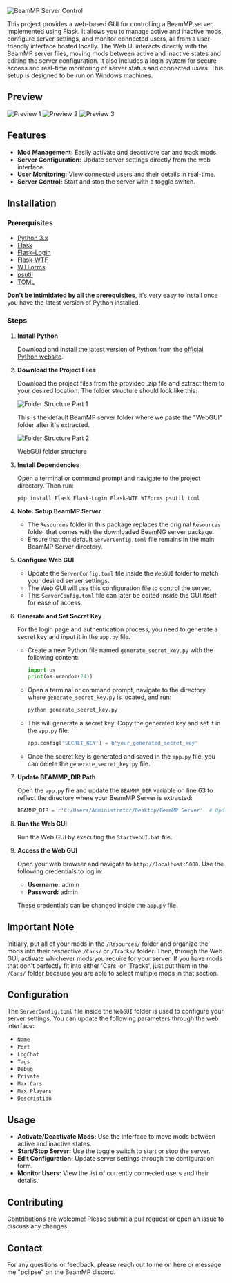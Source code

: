 ![BeamMP Server Control](https://data.virtualtmp.com/yVxUKHlpy6nv.png)

This project provides a web-based GUI for controlling a BeamMP server, implemented using Flask. It allows you to manage active and inactive mods, configure server settings, and monitor connected users, all from a user-friendly interface hosted locally. The Web UI interacts directly with the BeamMP server files, moving mods between active and inactive states and editing the server configuration. It also includes a login system for secure access and real-time monitoring of server status and connected users. This setup is designed to be run on Windows machines.

## Preview

![Preview 1](https://data.virtualtmp.com/JCcYjOFMYwoz.png)
![Preview 2](https://data.virtualtmp.com/xVMR9pgVGgUx.png)
![Preview 3](https://data.virtualtmp.com/utHo3D6nV2XW.png)

## Features

- **Mod Management:** Easily activate and deactivate car and track mods.
- **Server Configuration:** Update server settings directly from the web interface.
- **User Monitoring:** View connected users and their details in real-time.
- **Server Control:** Start and stop the server with a toggle switch.

## Installation

### Prerequisites

- [Python 3.x](https://www.python.org/)
- [Flask](https://flask.palletsprojects.com/)
- [Flask-Login](https://flask-login.readthedocs.io/)
- [Flask-WTF](https://flask-wtf.readthedocs.io/)
- [WTForms](https://wtforms.readthedocs.io/)
- [psutil](https://pypi.org/project/psutil/)
- [TOML](https://pypi.org/project/toml/)

**Don't be intimidated by all the prerequisites**, it's very easy to install once you have the latest version of Python installed.

### Steps

1. **Install Python**

   Download and install the latest version of Python from the [official Python website](https://www.python.org/).

2. **Download the Project Files**

   Download the project files from the provided .zip file and extract them to your desired location. The folder structure should look like this:

   ![Folder Structure Part 1](https://data.virtualtmp.com/Ag5CH0oiP28v.png)
   
   This is the default BeamMP server folder where we paste the "WebGUI" folder after it's extracted.

   ![Folder Structure Part 2](https://data.virtualtmp.com/cb7d22U8sddB.png)
   
   WebGUI folder structure

3. **Install Dependencies**

   Open a terminal or command prompt and navigate to the project directory. Then run:

   ```sh
   pip install Flask Flask-Login Flask-WTF WTForms psutil toml

4. **Note: Setup BeamMP Server**

   - The `Resources` folder in this package replaces the original `Resources` folder that comes with the downloaded BeamNG server package.
   - Ensure that the default `ServerConfig.toml` file remains in the main BeamMP Server directory.

5. **Configure Web GUI**

   - Update the `ServerConfig.toml` file inside the `WebGUI` folder to match your desired server settings.
   - The Web GUI will use this configuration file to control the server.
   - This `ServerConfig.toml` file can later be edited inside the GUI itself for ease of access.

6. **Generate and Set Secret Key**

   For the login page and authentication process, you need to generate a secret key and input it in the `app.py` file.

   - Create a new Python file named `generate_secret_key.py` with the following content:

     ```python
     import os
     print(os.urandom(24))
     ```

   - Open a terminal or command prompt, navigate to the directory where `generate_secret_key.py` is located, and run:

     ```sh
     python generate_secret_key.py
     ```

   - This will generate a secret key. Copy the generated key and set it in the `app.py` file:

     ```python
     app.config['SECRET_KEY'] = b'your_generated_secret_key'
     ```

   - Once the secret key is generated and saved in the `app.py` file, you can delete the `generate_secret_key.py` file.

7. **Update BEAMMP_DIR Path**

   Open the `app.py` file and update the `BEAMMP_DIR` variable on line 63 to reflect the directory where your BeamMP Server is extracted:

   ```python
   BEAMMP_DIR = r'C:/Users/Administrator/Desktop/BeamMP Server'  # Update this path

8. **Run the Web GUI**

   Run the Web GUI by executing the `StartWebUI.bat` file.

9. **Access the Web GUI**

   Open your web browser and navigate to `http://localhost:5000`. Use the following credentials to log in:

   - **Username:** admin
   - **Password:** admin

   These credentials can be changed inside the `app.py` file.

## Important Note

Initially, put all of your mods in the `/Resources/` folder and organize the mods into their respective `/Cars/` or `/Tracks/` folder. Then, through the Web GUI, activate whichever mods you require for your server. If you have mods that don't perfectly fit into either 'Cars' or 'Tracks', just put them in the `/Cars/` folder because you are able to select multiple mods in that section.

## Configuration

The `ServerConfig.toml` file inside the `WebGUI` folder is used to configure your server settings. You can update the following parameters through the web interface:

- `Name`
- `Port`
- `LogChat`
- `Tags`
- `Debug`
- `Private`
- `Max Cars`
- `Max Players`
- `Description`

## Usage

- **Activate/Deactivate Mods:** Use the interface to move mods between active and inactive states.
- **Start/Stop Server:** Use the toggle switch to start or stop the server.
- **Edit Configuration:** Update server settings through the configuration form.
- **Monitor Users:** View the list of currently connected users and their details.

## Contributing

Contributions are welcome! Please submit a pull request or open an issue to discuss any changes.

## Contact

For any questions or feedback, please reach out to me on here or message me "pclipse" on the BeamMP discord.
